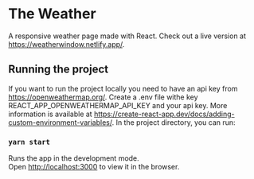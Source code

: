 # The Weather

A responsive weather page made with React.
Check out a live version at https://weatherwindow.netlify.app/.

## Running the project

If you want to run the project locally you need to have an api key from https://openweathermap.org/.
Create a .env file withe key REACT_APP_OPENWEATHERMAP_API_KEY and your api key.
More information is available at https://create-react-app.dev/docs/adding-custom-environment-variables/.
In the project directory, you can run:

### `yarn start`

Runs the app in the development mode.\
Open [http://localhost:3000](http://localhost:3000) to view it in the browser.

